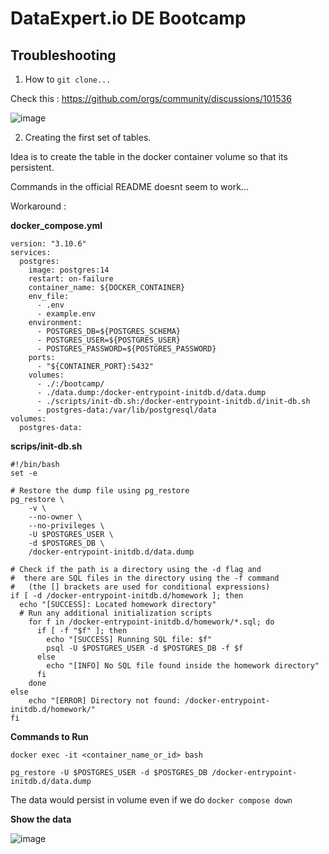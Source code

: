 # DataExpert.io DE Bootcamp

## Troubleshooting

1. How to ```git clone...```

Check this : https://github.com/orgs/community/discussions/101536

![image](https://github.com/user-attachments/assets/bbae39ab-6997-4f41-9307-a95258288581)

2. Creating the first set of tables.

Idea is to create the table in the docker container volume so that its persistent.

Commands in the official README doesnt seem to work...

Workaround : 

**docker_compose.yml**

```
version: "3.10.6"
services:
  postgres:
    image: postgres:14
    restart: on-failure
    container_name: ${DOCKER_CONTAINER}
    env_file:
      - .env
      - example.env
    environment:
      - POSTGRES_DB=${POSTGRES_SCHEMA}
      - POSTGRES_USER=${POSTGRES_USER}
      - POSTGRES_PASSWORD=${POSTGRES_PASSWORD}
    ports:
      - "${CONTAINER_PORT}:5432"
    volumes:
      - ./:/bootcamp/
      - ./data.dump:/docker-entrypoint-initdb.d/data.dump
      - ./scripts/init-db.sh:/docker-entrypoint-initdb.d/init-db.sh
      - postgres-data:/var/lib/postgresql/data
volumes:
  postgres-data:
```

**scrips/init-db.sh**

```
#!/bin/bash
set -e

# Restore the dump file using pg_restore
pg_restore \
    -v \
    --no-owner \
    --no-privileges \
    -U $POSTGRES_USER \
    -d $POSTGRES_DB \
    /docker-entrypoint-initdb.d/data.dump

# Check if the path is a directory using the -d flag and
#  there are SQL files in the directory using the -f command
#   (the [] brackets are used for conditional expressions)
if [ -d /docker-entrypoint-initdb.d/homework ]; then
  echo "[SUCCESS]: Located homework directory"
  # Run any additional initialization scripts
    for f in /docker-entrypoint-initdb.d/homework/*.sql; do
      if [ -f "$f" ]; then
        echo "[SUCCESS] Running SQL file: $f"
        psql -U $POSTGRES_USER -d $POSTGRES_DB -f $f
      else
        echo "[INFO] No SQL file found inside the homework directory"
      fi
    done
else
    echo "[ERROR] Directory not found: /docker-entrypoint-initdb.d/homework/"
fi
```

**Commands to Run**

```docker exec -it <container_name_or_id> bash```

```pg_restore -U $POSTGRES_USER -d $POSTGRES_DB /docker-entrypoint-initdb.d/data.dump```

The data would persist in volume even if we do ```docker compose down```

**Show the data**

![image](https://github.com/user-attachments/assets/99d6818f-e531-444e-8da5-d9d3601d2f73)

